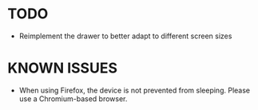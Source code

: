 # TODO

- Reimplement the drawer to better adapt to different screen sizes

# KNOWN ISSUES

- When using Firefox, the device is not prevented from sleeping. Please use a Chromium-based browser.